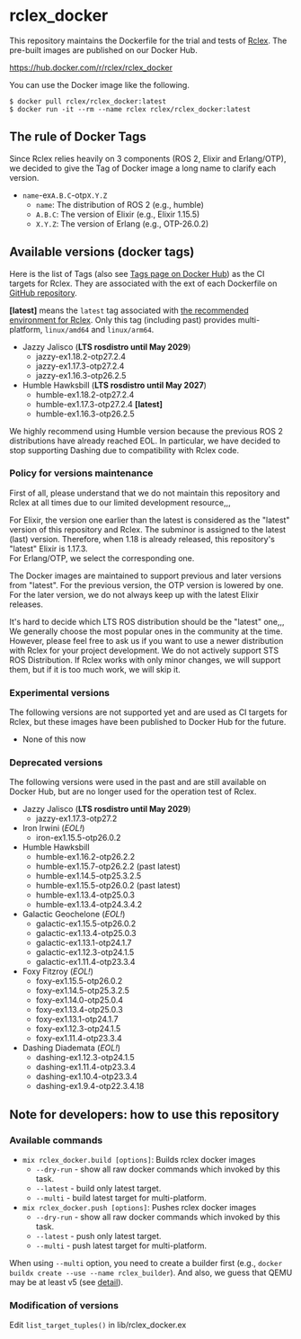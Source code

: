 # rclex_docker

This repository maintains the Dockerfile for the trial and tests of [Rclex](https://github.com/rclex/rclex). The pre-built images are published on our Docker Hub.

https://hub.docker.com/r/rclex/rclex_docker

You can use the Docker image like the following.

```
$ docker pull rclex/rclex_docker:latest
$ docker run -it --rm --name rclex rclex/rclex_docker:latest
```

## The rule of Docker Tags

Since Rclex relies heavily on 3 components (ROS 2, Elixir and Erlang/OTP), we decided to give the Tag of Docker image a long name to clarify each version.

- `name`-ex`A.B.C`-otp`X.Y.Z`
  - `name`: The distribution of ROS 2 (e.g., humble)
  - `A.B.C`: The version of Elixir (e.g., Elixir 1.15.5)
  - `X.Y.Z`: The version of Erlang (e.g., OTP-26.0.2)

## Available versions (docker tags)

Here is the list of Tags (also see [Tags page on Docker Hub](https://hub.docker.com/r/rclex/rclex_docker/tags)) as the CI targets for Rclex.
They are associated with the ext of each Dockerfile on [GitHub repository](https://github.com/rclex/rclex_docker).

**[latest]** means the `latest` tag associated with [the recommended environment for Rclex](https://github.com/rclex/rclex#recommended-environment).
Only this tag (including past) provides multi-platform, `linux/amd64` and `linux/arm64`.

- Jazzy Jalisco (**LTS rosdistro until May 2029**)
  - jazzy-ex1.18.2-otp27.2.4
  - jazzy-ex1.17.3-otp27.2.4
  - jazzy-ex1.16.3-otp26.2.5
- Humble Hawksbill (**LTS rosdistro until May 2027**)
  - humble-ex1.18.2-otp27.2.4
  - humble-ex1.17.3-otp27.2.4 **[latest]**
  - humble-ex1.16.3-otp26.2.5

We highly recommend using Humble version because the previous ROS 2 distributions have already reached EOL.
In particular, we have decided to stop supporting Dashing due to compatibility with Rclex code.

### Policy for versions maintenance

First of all, please understand that we do not maintain this repository and Rclex at all times due to our limited development resource,,,

For Elixir, the version one earlier than the latest is considered as the "latest" version of this repository and Rclex.
The subminor is assigned to the latest (last) version.
Therefore, when 1.18 is already released, this repository's "latest" Elixir is 1.17.3.  
For Erlang/OTP, we select the corresponding one.

The Docker images are maintained to support previous and later versions from "latest".
For the previous version, the OTP version is lowered by one.
For the later version, we do not always keep up with the latest Elixir releases.

It's hard to decide which LTS ROS distribution should be the "latest" one,,, 
We generally choose the most popular ones in the community at the time.
However, please feel free to ask us if you want to use a newer distribution with Rclex for your project development.
We do not actively support STS ROS Distribution.
If Rclex works with only minor changes, we will support them, but if it is too much work, we will skip it.

### Experimental versions

The following versions are not supported yet and are used as CI targets for Rclex, but these images have been published to Docker Hub for the future.

- None of this now

### Deprecated versions

The following versions were used in the past and are still available on Docker Hub, but are no longer used for the operation test of Rclex.

- Jazzy Jalisco (**LTS rosdistro until May 2029**)
  - jazzy-ex1.17.3-otp27.2
- Iron Irwini (_EOL!_)
  - iron-ex1.15.5-otp26.0.2
- Humble Hawksbill
  - humble-ex1.16.2-otp26.2.2
  - humble-ex1.15.7-otp26.2.2 (past latest)
  - humble-ex1.14.5-otp25.3.2.5
  - humble-ex1.15.5-otp26.0.2 (past latest)
  - humble-ex1.13.4-otp25.0.3
  - humble-ex1.13.4-otp24.3.4.2
- Galactic Geochelone (_EOL!_)
  - galactic-ex1.15.5-otp26.0.2
  - galactic-ex1.13.4-otp25.0.3
  - galactic-ex1.13.1-otp24.1.7
  - galactic-ex1.12.3-otp24.1.5
  - galactic-ex1.11.4-otp23.3.4
- Foxy Fitzroy (_EOL!_)
  - foxy-ex1.15.5-otp26.0.2
  - foxy-ex1.14.5-otp25.3.2.5
  - foxy-ex1.14.0-otp25.0.4
  - foxy-ex1.13.4-otp25.0.3
  - foxy-ex1.13.1-otp24.1.7
  - foxy-ex1.12.3-otp24.1.5
  - foxy-ex1.11.4-otp23.3.4
- Dashing Diademata (_EOL!_)
  - dashing-ex1.12.3-otp24.1.5
  - dashing-ex1.11.4-otp23.3.4
  - dashing-ex1.10.4-otp23.3.4
  - dashing-ex1.9.4-otp22.3.4.18

## Note for developers: how to use this repository

### Available commands

* `mix rclex_docker.build [options]`: Builds rclex docker images
  * `--dry-run` - show all raw docker commands which invoked by this task.
  * `--latest` - build only latest target.
  * `--multi` - build latest target for multi-platform.
* `mix rclex_docker.push [options]`: Pushes rclex docker images
  * `--dry-run` - show all raw docker commands which invoked by this task.
  * `--latest` - push only latest target.
  * `--multi` - push latest target for multi-platform.

When using `--multi` option, you need to create a builder first (e.g., `docker buildx create --use --name rclex_builder`).
And also, we guess that QEMU may be at least v5 (see [detail](https://askubuntu.com/a/1369504)).

### Modification of versions

Edit `list_target_tuples()` in lib/rclex_docker.ex
